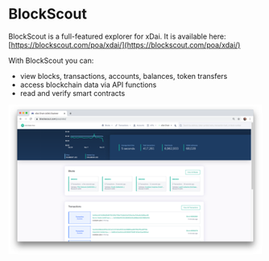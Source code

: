 # BlockScout

BlockScout is a full-featured explorer for xDai. It is available here: [https://blockscout.com/poa/xdai/](https://blockscout.com/poa/xdai/)

With BlockScout you can:

* view blocks, transactions, accounts, balances, token transfers
* access blockchain data via API functions
* read and verify smart contracts

![](../../.gitbook/assets/blockscout.png)



